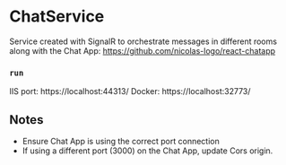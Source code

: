 # ChatService
Service created with SignalR to orchestrate messages in different rooms along with the Chat App:
https://github.com/nicolas-logo/react-chatapp


### `run`
IIS port: https://localhost:44313/
Docker: https://localhost:32773/

## Notes
- Ensure Chat App is using the correct port connection
- If using a different port (3000) on the Chat App, update Cors origin.
